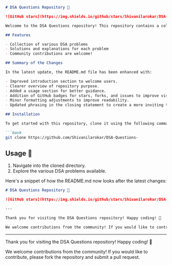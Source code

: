 ```markdown
# DSA Questions Repository 🚀

![GitHub stars](https://img.shields.io/github/stars/Shivanilarokar/DSA-Questions-?style=social) ![GitHub forks](https://img.shields.io/github/forks/Shivanilarokar/DSA-Questions-?style=social) ![GitHub issues](https://img.shields.io/github/issues/Shivanilarokar/DSA-Questions-?style=social)

Welcome to the DSA Questions repository! This repository contains a collection of Data Structures and Algorithms (DSA) problems designed to enhance your coding skills and prepare you for technical interviews.

## Features

- Collection of various DSA problems
- Solutions and explanations for each problem
- Community contributions are welcome!

## Summary of the Changes

In the latest update, the README.md file has been enhanced with:

- Improved introduction section to welcome users.
- Clearer overview of repository purpose.
- Added a usage section for better guidance.
- Addition of GitHub badges for stars, forks, and issues to improve visibility.
- Minor formatting adjustments to improve readability.
- Updated phrasing in the closing statement to create a more inviting tone.

## Installation

To get started with this repository, clone it using the following command:

```bash
git clone https://github.com/Shivanilarokar/DSA-Questions-
```

## Usage 📖

1. Navigate into the cloned directory.
2. Explore the various DSA problems available.

Here's a snippet of how the README.md now looks after the latest changes:

```markdown
# DSA Questions Repository 🚀

![GitHub stars](https://img.shields.io/github/stars/Shivanilarokar/DSA-Questions-?style=social) ![GitHub forks](https://img.shields.io/github/forks/Shivanilarokar/DSA-Questions-?style=social) ![GitHub issues](https://img.shields.io/github/issues/Shivanilarokar/DSA-Questions-?style=social)

---

Thank you for visiting the DSA Questions repository! Happy coding! 🎉

We welcome contributions from the community! If you would like to contribute, please fork the repository and submit a pull request.
```

---
Thank you for visiting the DSA Questions repository! Happy coding! 🎉

We welcome contributions from the community! If you would like to contribute, please fork the repository and submit a pull request.
```